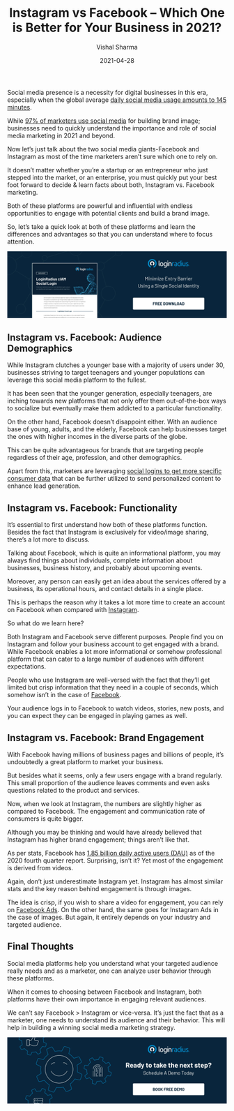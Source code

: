 ﻿---
title: "Instagram vs Facebook – Which One is Better for Your Business in 2021?"
date: "2021-04-28"
coverImage: "Facebook-Instagram.webp"
tags: ["social media","social login","cx"]
author: "Vishal Sharma"
description: "Even the most experienced video content creators use a system to make sure everything goes smoothly so they don't miss deadlines or lose track of what they need to do next. A transparent plan with checklists and milestones will help you adopt a more professional tone in your videos."
metadescription: "Choosing the right social media platform for marketing could be tricky. Here, a quick guide for you to decide whether Facebook or Instagram would work for you."
metatitle: "Instagram vs Facebook - Differences to enhance your business"
---

Social media presence is a necessity for digital businesses in this era, especially when the global average [daily social media usage amounts to 145 minutes](https://www.statista.com/statistics/433871/daily-social-media-usage-worldwide/).

While [97% of marketers use social media](https://www.entrepreneur.com/article/366240) for building brand image; businesses need to quickly understand the importance and role of social media marketing in 2021 and beyond.

Now let’s just talk about the two social media giants-Facebook and Instagram as most of the time marketers aren’t sure which one to rely on.

It doesn’t matter whether you’re a startup or an entrepreneur who just stepped into the market, or an enterprise, you must quickly put your best foot forward to decide & learn facts about both, Instagram vs. Facebook marketing.

Both of these platforms are powerful and influential with endless opportunities to engage with potential clients and build a brand image.

So, let’s take a quick look at both of these platforms and learn the differences and advantages so that you can understand where to focus attention.

[![Social Login](Product-Social-Login.webp)](https://www.loginradius.com/resource/loginradius-ciam-social-login/)

## Instagram vs. Facebook: Audience Demographics

While Instagram clutches a younger base with a majority of users under 30, businesses striving to target teenagers and younger populations can leverage this social media platform to the fullest.

It has been seen that the younger generation, especially teenagers, are inching towards new platforms that not only offer them out-of-the-box ways to socialize but eventually make them addicted to a particular functionality.

On the other hand, Facebook doesn’t disappoint either. With an audience base of young, adults, and the elderly, Facebook can help businesses target the ones with higher incomes in the diverse parts of the globe.

This can be quite advantageous for brands that are targeting people regardless of their age, profession, and other demographics.

Apart from this, marketers are leveraging [social logins to get more specific consumer data](https://www.loginradius.com/social-login/) that can be further utilized to send personalized content to enhance lead generation.

## Instagram vs. Facebook: Functionality

It’s essential to first understand how both of these platforms function. Besides the fact that Instagram is exclusively for video/image sharing, there’s a lot more to discuss.

Talking about Facebook, which is quite an informational platform, you may always find things about individuals, complete information about businesses, business history, and probably about upcoming events.

Moreover, any person can easily get an idea about the services offered by a business, its operational hours, and contact details in a single place.

This is perhaps the reason why it takes a lot more time to create an account on Facebook when compared with [Instagram](https://www.loginradius.com/authenticate/angular/instagram/).

So what do we learn here?

Both Instagram and Facebook serve different purposes. People find you on Instagram and follow your business account to get engaged with a brand. While Facebook enables a lot more informational or somehow professional platform that can cater to a large number of audiences with different expectations.

People who use Instagram are well-versed with the fact that they’ll get limited but crisp information that they need in a couple of seconds, which somehow isn’t in the case of [Facebook](https://www.loginradius.com/blog/engineering/login-with-facebook/).

Your audience logs in to Facebook to watch videos, stories, new posts, and you can expect they can be engaged in playing games as well.

## Instagram vs. Facebook: Brand Engagement

With Facebook having millions of business pages and billions of people, it’s undoubtedly a great platform to market your business.

But besides what it seems, only a few users engage with a brand regularly. This small proportion of the audience leaves comments and even asks questions related to the product and services.

Now, when we look at Instagram, the numbers are slightly higher as compared to Facebook. The engagement and communication rate of consumers is quite bigger.

Although you may be thinking and would have already believed that Instagram has higher brand engagement; things aren’t like that.

As per stats, Facebook has [1.85 billion daily active users (DAU)](https://www.statista.com/statistics/346167/facebook-global-dau/) as of the 2020 fourth quarter report. Surprising, isn’t it? Yet most of the engagement is derived from videos.

Again, don’t just underestimate Instagram yet. Instagram has almost similar stats and the key reason behind engagement is through images.

The idea is crisp, if you wish to share a video for engagement, you can rely on [Facebook Ads](https://www.visme.co/ad-maker/). On the other hand, the same goes for Instagram Ads in the case of images. But again, it entirely depends on your industry and targeted audience.

## Final Thoughts

Social media platforms help you understand what your targeted audience really needs and as a marketer, one can analyze user behavior through these platforms.

When it comes to choosing between Facebook and Instagram, both platforms have their own importance in engaging relevant audiences.

We can’t say Facebook > Instagram or vice-versa. It’s just the fact that as a marketer, one needs to understand its audience and their behavior. This will help in building a winning social media marketing strategy.

[![book-a-demo-Consultation](../../assets/book-a-demo-loginradius.webp)](https://www.loginradius.com/contact-us?utm_source=blog&utm_medium=web&utm_campaign=instagram-vs-facebook-which-one-is-better-for-your-business-in-2021)
